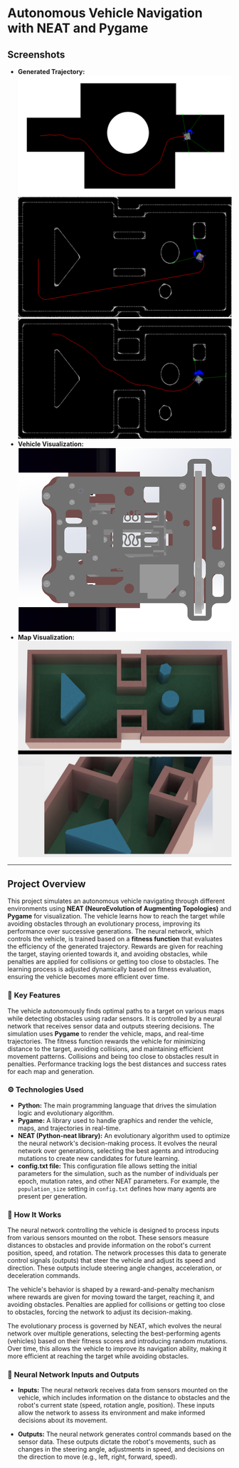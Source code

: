 # Autonomous Vehicle Navigation with NEAT and Pygame

## Screenshots
- **Generated Trajectory:** ![Generated Trajectory1](Screenshots/path1.png)
 ![Generated Trajectory3](Screenshots/path3.png)
 ![Generated Trajectory2](Screenshots/path2.png)
- **Vehicle Visualization:** ![Vehicle Visualization](Screenshots/car.png)
- **Map Visualization:** ![Map Visualization](Screenshots/map.JPG)

---

## Project Overview

This project simulates an autonomous vehicle navigating through different environments using **NEAT (NeuroEvolution of Augmenting Topologies)** and **Pygame** for visualization. The vehicle learns how to reach the target while avoiding obstacles through an evolutionary process, improving its performance over successive generations. The neural network, which controls the vehicle, is trained based on a **fitness function** that evaluates the efficiency of the generated trajectory. Rewards are given for reaching the target, staying oriented towards it, and avoiding obstacles, while penalties are applied for collisions or getting too close to obstacles. The learning process is adjusted dynamically based on fitness evaluation, ensuring the vehicle becomes more efficient over time.

### 🚗 **Key Features**
The vehicle autonomously finds optimal paths to a target on various maps while detecting obstacles using radar sensors. It is controlled by a neural network that receives sensor data and outputs steering decisions. The simulation uses **Pygame** to render the vehicle, maps, and real-time trajectories. The fitness function rewards the vehicle for minimizing distance to the target, avoiding collisions, and maintaining efficient movement patterns. Collisions and being too close to obstacles result in penalties. Performance tracking logs the best distances and success rates for each map and generation.

### ⚙️ **Technologies Used**
- **Python:** The main programming language that drives the simulation logic and evolutionary algorithm.
- **Pygame:** A library used to handle graphics and render the vehicle, maps, and trajectories in real-time.
- **NEAT (Python-neat library):** An evolutionary algorithm used to optimize the neural network's decision-making process. It evolves the neural network over generations, selecting the best agents and introducing mutations to create new candidates for future learning.
- **config.txt file:** This configuration file allows setting the initial parameters for the simulation, such as the number of individuals per epoch, mutation rates, and other NEAT parameters. For example, the `population_size` setting in `config.txt` defines how many agents are present per generation.

### 🧠 **How It Works**
The neural network controlling the vehicle is designed to process inputs from various sensors mounted on the robot. These sensors measure distances to obstacles and provide information on the robot's current position, speed, and rotation. The network processes this data to generate control signals (outputs) that steer the vehicle and adjust its speed and direction. These outputs include steering angle changes, acceleration, or deceleration commands. 

The vehicle's behavior is shaped by a reward-and-penalty mechanism where rewards are given for moving toward the target, reaching it, and avoiding obstacles. Penalties are applied for collisions or getting too close to obstacles, forcing the network to adjust its decision-making. 

The evolutionary process is governed by NEAT, which evolves the neural network over multiple generations, selecting the best-performing agents (vehicles) based on their fitness scores and introducing random mutations. Over time, this allows the vehicle to improve its navigation ability, making it more efficient at reaching the target while avoiding obstacles.

### 🧠 **Neural Network Inputs and Outputs**
- **Inputs:** The neural network receives data from sensors mounted on the vehicle, which includes information on the distance to obstacles and the robot's current state (speed, rotation angle, position). These inputs allow the network to assess its environment and make informed decisions about its movement.
  
- **Outputs:** The neural network generates control commands based on the sensor data. These outputs dictate the robot's movements, such as changes in the steering angle, adjustments in speed, and decisions on the direction to move (e.g., left, right, forward, speed).
